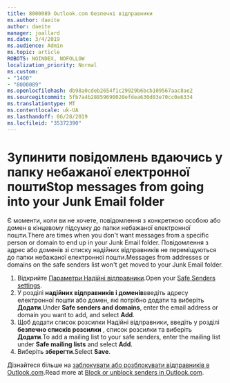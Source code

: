 ```yaml
---
title: 8000089 Outlook.com безпечні відправники
ms.author: daeite
author: daeite
manager: joallard
ms.date: 3/4/2019
ms.audience: Admin
ms.topic: article
ROBOTS: NOINDEX, NOFOLLOW
localization_priority: Normal
ms.custom:
- "1400"
- "8000089"
ms.openlocfilehash: db98a0cdeb2654f1c29929b6bcb109567aac8ae2
ms.sourcegitcommit: 5fb7a4b28859690020efdea630d03e70cc0e6334
ms.translationtype: MT
ms.contentlocale: uk-UA
ms.lasthandoff: 06/28/2019
ms.locfileid: "35372390"
---
```

# <a name="stop-messages-from-going-into-your-junk-email-folder"></a><span data-ttu-id="f1b2d-102">Зупинити повідомлень вдаючись у папку небажаної електронної пошти</span><span class="sxs-lookup"><span data-stu-id="f1b2d-102">Stop messages from going into your Junk Email folder</span></span>

<span data-ttu-id="f1b2d-103">Є моменти, коли ви не хочете, повідомлення з конкретною особою або домен в кінцевому підсумку до папки небажаної електронної пошти.</span><span class="sxs-lookup"><span data-stu-id="f1b2d-103">There are times when you don't want messages from a specific person or domain to end up in your Junk Email folder.</span></span> <span data-ttu-id="f1b2d-104">Повідомлення з адрес або доменів зі списку надійних відправників не переміщуються до папки небажаної електронної пошти.</span><span class="sxs-lookup"><span data-stu-id="f1b2d-104">Messages from addresses or domains on the safe senders list won't get moved to your Junk Email folder.</span></span>

1. <span data-ttu-id="f1b2d-105">Відкрийте [Параметри Надійні відправники](https://go.microsoft.com/fwlink/?linkid=2035804).</span><span class="sxs-lookup"><span data-stu-id="f1b2d-105">Open your [Safe Senders settings](https://go.microsoft.com/fwlink/?linkid=2035804).</span></span>
2. <span data-ttu-id="f1b2d-106">У розділі **надійних відправників і доменів**введіть адресу електронної пошти або домен, які потрібно додати та виберіть **Додати**.</span><span class="sxs-lookup"><span data-stu-id="f1b2d-106">Under **Safe senders and domains**, enter the email address or domain you want to add, and select **Add**.</span></span>
3. <span data-ttu-id="f1b2d-107">Щоб додати список розсилки Надійні відправники, введіть у розділі **безпечно списків розсилки** , список розсилки та виберіть **Додати**.</span><span class="sxs-lookup"><span data-stu-id="f1b2d-107">To add a mailing list to your safe senders, enter the mailing list under **Safe mailing lists** and select **Add**.</span></span>
4. <span data-ttu-id="f1b2d-108">Виберіть **зберегти**.</span><span class="sxs-lookup"><span data-stu-id="f1b2d-108">Select **Save**.</span></span>

<span data-ttu-id="f1b2d-109">Дізнайтеся більше на [заблокувати або розблокувати відправників в Outlook.com](https://support.office.com/article/afba1c94-77bb-4f50-8b85-057cf52f4d5e).</span><span class="sxs-lookup"><span data-stu-id="f1b2d-109">Read more at [Block or unblock senders in Outlook.com](https://support.office.com/article/afba1c94-77bb-4f50-8b85-057cf52f4d5e).</span></span>